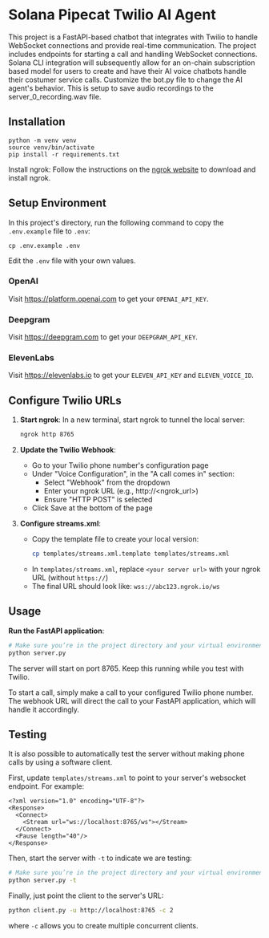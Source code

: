 # Solana Pipecat Twilio AI Agent

This project is a FastAPI-based chatbot that integrates with Twilio to handle WebSocket connections and provide real-time communication. The project includes endpoints for starting a call and handling WebSocket connections. Solana CLI integration will subsequently allow for an on-chain subscription based model for users to create and have their AI voice chatbots handle their costumer service calls.
Customize the bot.py file to change the AI agent's behavior.
This is setup to save audio recordings to the server_0_recording.wav file.

## Installation

```console
python -m venv venv
source venv/bin/activate
pip install -r requirements.txt
```

Install ngrok: Follow the instructions on the [ngrok website](https://ngrok.com/download) to download and install ngrok.

## Setup Environment

In this project's directory, run the following command to copy the `.env.example` file to `.env`:

```console
cp .env.example .env
```

Edit the `.env` file with your own values.

### OpenAI

Visit https://platform.openai.com to get your `OPENAI_API_KEY`.

### Deepgram

Visit https://deepgram.com to get your `DEEPGRAM_API_KEY`.

### ElevenLabs

Visit https://elevenlabs.io to get your `ELEVEN_API_KEY` and `ELEVEN_VOICE_ID`.

## Configure Twilio URLs

1. **Start ngrok**:
   In a new terminal, start ngrok to tunnel the local server:

   ```sh
   ngrok http 8765
   ```

2. **Update the Twilio Webhook**:

   - Go to your Twilio phone number's configuration page
   - Under "Voice Configuration", in the "A call comes in" section:
     - Select "Webhook" from the dropdown
     - Enter your ngrok URL (e.g., http://<ngrok_url>)
     - Ensure "HTTP POST" is selected
   - Click Save at the bottom of the page

3. **Configure streams.xml**:
   - Copy the template file to create your local version:
     ```sh
     cp templates/streams.xml.template templates/streams.xml
     ```
   - In `templates/streams.xml`, replace `<your server url>` with your ngrok URL (without `https://`)
   - The final URL should look like: `wss://abc123.ngrok.io/ws`

## Usage

**Run the FastAPI application**:

```sh
# Make sure you’re in the project directory and your virtual environment is activated
python server.py
```

The server will start on port 8765. Keep this running while you test with Twilio.

To start a call, simply make a call to your configured Twilio phone number. The webhook URL will direct the call to your FastAPI application, which will handle it accordingly.

## Testing

It is also possible to automatically test the server without making phone calls by using a software client.

First, update `templates/streams.xml` to point to your server's websocket endpoint. For example:

```
<?xml version="1.0" encoding="UTF-8"?>
<Response>
  <Connect>
    <Stream url="ws://localhost:8765/ws"></Stream>
  </Connect>
  <Pause length="40"/>
</Response>
```

Then, start the server with `-t` to indicate we are testing:

```sh
# Make sure you’re in the project directory and your virtual environment is activated
python server.py -t
```

Finally, just point the client to the server's URL:

```sh
python client.py -u http://localhost:8765 -c 2
```

where `-c` allows you to create multiple concurrent clients.
